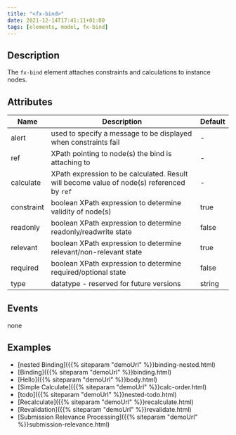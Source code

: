 ```yaml
---
title: "<fx-bind>"
date: 2021-12-14T17:41:11+01:00
tags: [elements, model, fx-bind]
---
```


## Description

The `fx-bind` element attaches constraints and calculations to instance nodes.
  
## Attributes

| Name | Description | Default |
|------|-------------| --- |
| alert | used to specify a message to be displayed when constraints fail | - |
|ref | XPath pointing to node(s) the bind is attaching to | - |
| calculate | XPath expression to be calculated. Result will become value of node(s) referenced by `ref` | - |
| constraint | boolean XPath expression to determine validity of node(s) | true |
| readonly | boolean XPath expression to determine readonly/readwrite state | false |
| relevant | boolean XPath expression to determine relevant/non-relevant state | true |
| required | boolean XPath expression to determine required/optional state | false |
| type | datatype - reserved for future versions | string |

## Events

none

## Examples

* [nested Binding]({{% siteparam "demoUrl" %}}binding-nested.html)
* [Binding]({{% siteparam "demoUrl" %}}binding.html)
* [Hello]({{% siteparam "demoUrl" %}}body.html)
* [Simple Calculate]({{% siteparam "demoUrl" %}}calc-order.html)
* [todo]({{% siteparam "demoUrl" %}}nested-todo.html)
* [Recalculate]({{% siteparam "demoUrl" %}}recalculate.html)
* [Revalidation]({{% siteparam "demoUrl" %}}revalidate.html)
* [Submission Relevance Processing]({{% siteparam "demoUrl" %}}submission-relevance.html)

